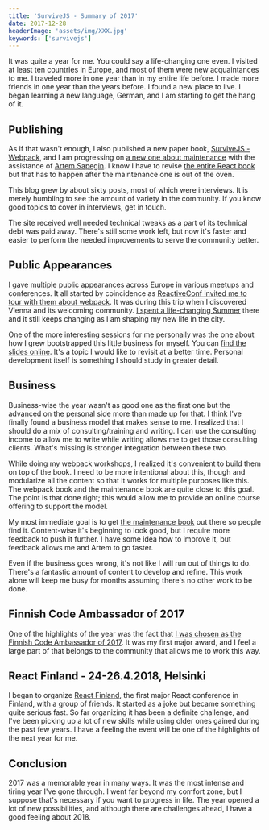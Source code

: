```yaml
---
title: 'SurviveJS - Summary of 2017'
date: 2017-12-28
headerImage: 'assets/img/XXX.jpg'
keywords: ['survivejs']
---
```


It was quite a year for me. You could say a life-changing one even. I visited at least ten countries in Europe, and most of them were new acquaintances to me. I traveled more in one year than in my entire life before. I made more friends in one year than the years before. I found a new place to live. I began learning a new language, German, and I am starting to get the hang of it.

## Publishing

As if that wasn't enough, I also published a new paper book, [SurviveJS - Webpack](https://www.amazon.com/dp/9526868803), and I am progressing on [a new one about maintenance](/maintenance/) with the assistance of [Artem Sapegin](http://sapegin.me/). I know I have to revise [the entire React book](/react) but that has to happen after the maintenance one is out of the oven.

This blog grew by about sixty posts, most of which were interviews. It is merely humbling to see the amount of variety in the community. If you know good topics to cover in interviews, get in touch.

The site received well needed technical tweaks as a part of its technical debt was paid away. There's still some work left, but now it's faster and easier to perform the needed improvements to serve the community better.

## Public Appearances

I gave multiple public appearances across Europe in various meetups and conferences. It all started by coincidence as [ReactiveConf invited me to tour with them about webpack](/blog/euro-tour-2017/). It was during this trip when I discovered Vienna and its welcoming community. [I spent a life-changing Summer](https://medium.com/@bebraw/how-a-month-in-vienna-changed-the-way-i-think-about-life-ba87da8c28a9) there and it still keeps changing as I am shaping my new life in the city.

One of the more interesting sessions for me personally was the one about how I grew bootstrapped this little business for myself. You can [find the slides online](https://presentations.survivejs.com/bootstrapping-a-personal-lifestyle-business/). It's a topic I would like to revisit at a better time. Personal development itself is something I should study in greater detail.

## Business

Business-wise the year wasn't as good one as the first one but the advanced on the personal side more than made up for that. I think I've finally found a business model that makes sense to me. I realized that I should do a mix of consulting/training and writing. I can use the consulting income to allow me to write while writing allows me to get those consulting clients. What's missing is stronger integration between these two.

While doing my webpack workshops, I realized it's convenient to build them on top of the book. I need to be more intentional about this, though and modularize all the content so that it works for multiple purposes like this. The webpack book and the maintenance book are quite close to this goal. The point is that done right; this would allow me to provide an online course offering to support the model.

My most immediate goal is to get [the maintenance book](/maintenance/) out there so people find it. Content-wise it's beginning to look good, but I require more feedback to push it further. I have some idea how to improve it, but feedback allows me and Artem to go faster.

Even if the business goes wrong, it's not like I will run out of things to do. There's a fantastic amount of content to develop and refine. This work alone will keep me busy for months assuming there's no other work to be done.

## Finnish Code Ambassador of 2017

One of the highlights of the year was the fact that [I was chosen as the Finnish Code Ambassador of 2017](/blog/blue-arrow-awards-winner-2017/). It was my first major award, and I feel a large part of that belongs to the community that allows me to work this way.

## React Finland - 24-26.4.2018, Helsinki

I began to organize [React Finland](https://react-finland.fi/), the first major React conference in Finland, with a group of friends. It started as a joke but became something quite serious fast. So far organizing it has been a definite challenge, and I've been picking up a lot of new skills while using older ones gained during the past few years. I have a feeling the event will be one of the highlights of the next year for me.

## Conclusion

2017 was a memorable year in many ways. It was the most intense and tiring year I've gone through. I went far beyond my comfort zone, but I suppose that's necessary if you want to progress in life. The year opened a lot of new possibilities, and although there are challenges ahead, I have a good feeling about 2018.
